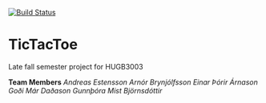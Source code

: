 [![Build 
Status](https://travis-ci.org/FlugfelagidBailAir/TicTacToe.svg?branch=master)](https://travis-ci.org/FlugfelagidBailAir/TicTacToe)

# TicTacToe
Late fall semester project for HUGB3003

**Team Members**
*Andreas Estensson*
*Arnór Brynjólfsson*
*Einar Þórir Árnason*
*Goði Már Daðason*
*Gunnþóra Mist Björnsdóttir*
